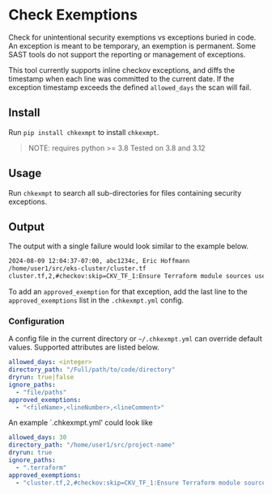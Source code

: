 # Check Exemptions

Check for unintentional security exemptions vs exceptions buried in code. An exception is meant to be temporary, an exemption is permanent. Some SAST tools do not support the reporting or management of exceptions.

This tool currently supports inline checkov exceptions, and diffs the timestamp when each line was committed to the current date. If the exception timestamp exceeds the defined `allowed_days` the scan will fail.

## Install

Run `pip install chkexmpt` to install `chkexmpt`.

>NOTE: requires python >= 3.8 Tested on 3.8 and 3.12

## Usage

Run `chkexmpt` to search all sub-directories for files containing security exceptions.

## Output

The output with a single failure would look similar to the example below.

```bash
2024-08-09 12:04:37-07:00, abc1234c, Eric Hoffmann
/home/user1/src/eks-cluster/cluster.tf
cluster.tf,2,#checkov:skip=CKV_TF_1:Ensure Terraform module sources use a commit hash
```

To add an `approved_exemption` for that exception, add the last line to the `approved_exemptions` list in the `.chkexmpt.yml` config.

### Configuration

A config file in the current directory or `~/.chkexmpt.yml` can override default values. Supported attributes are listed below.

```yaml
allowed_days: <integer>
directory_path: "/Full/path/to/code/directory"
dryrun: true|false
ignore_paths:
  - "file/paths"
approved_exemptions:
  - "<fileName>,<lineNumber>,<lineComment>"
```

An example `.chkexmpt.yml' could look like

```yaml
allowed_days: 30
directory_path: "/home/user1/src/project-name"
dryrun: true
ignore_paths:
  - ".terraform"
approved_exemptions:
  - "cluster.tf,2,#checkov:skip=CKV_TF_1:Ensure Terraform module sources use a commit hash"
```
